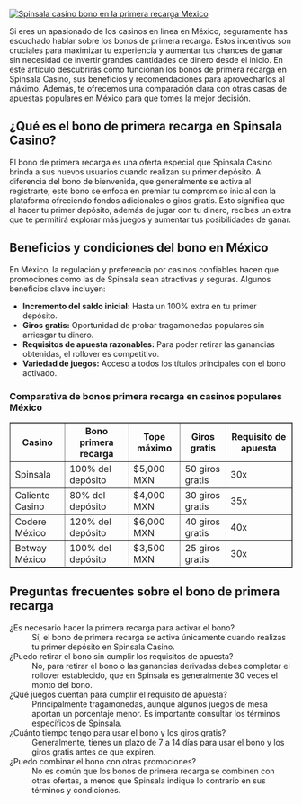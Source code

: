 [![Spinsala casino bono en la primera recarga México](https://123-caf.pages.dev/gitsignup.png)](https://vrmoo.ru/Bt82HjjY)

<p>Si eres un apasionado de los casinos en línea en México, seguramente has escuchado hablar sobre los bonos de primera recarga. Estos incentivos son cruciales para maximizar tu experiencia y aumentar tus chances de ganar sin necesidad de invertir grandes cantidades de dinero desde el inicio. En este artículo descubrirás cómo funcionan los bonos de primera recarga en Spinsala Casino, sus beneficios y recomendaciones para aprovecharlos al máximo. Además, te ofrecemos una comparación clara con otras casas de apuestas populares en México para que tomes la mejor decisión.</p>  <h2>¿Qué es el bono de primera recarga en Spinsala Casino?</h2> <p>El bono de primera recarga es una oferta especial que Spinsala Casino brinda a sus nuevos usuarios cuando realizan su primer depósito. A diferencia del bono de bienvenida, que generalmente se activa al registrarte, este bono se enfoca en premiar tu compromiso inicial con la plataforma ofreciendo fondos adicionales o giros gratis. Esto significa que al hacer tu primer depósito, además de jugar con tu dinero, recibes un extra que te permitirá explorar más juegos y aumentar tus posibilidades de ganar.</p>  <h2>Beneficios y condiciones del bono en México</h2> <p>En México, la regulación y preferencia por casinos confiables hacen que promociones como las de Spinsala sean atractivas y seguras. Algunos beneficios clave incluyen:</p> <ul> <li><strong>Incremento del saldo inicial:</strong> Hasta un 100% extra en tu primer depósito.</li> <li><strong>Giros gratis:</strong> Oportunidad de probar tragamonedas populares sin arriesgar tu dinero.</li> <li><strong>Requisitos de apuesta razonables:</strong> Para poder retirar las ganancias obtenidas, el rollover es competitivo.</li> <li><strong>Variedad de juegos:</strong> Acceso a todos los títulos principales con el bono activado.</li> </ul>  <h3>Comparativa de bonos primera recarga en casinos populares México</h3> <table border="1" cellspacing="0" cellpadding="5"> <thead> <tr> <th>Casino</th> <th>Bono primera recarga</th> <th>Tope máximo</th> <th>Giros gratis</th> <th>Requisito de apuesta</th> </tr> </thead> <tbody> <tr> <td>Spinsala</td> <td>100% del depósito</td> <td>$5,000 MXN</td> <td>50 giros gratis</td> <td>30x</td> </tr> <tr> <td>Caliente Casino</td> <td>80% del depósito</td> <td>$4,000 MXN</td> <td>30 giros gratis</td> <td>35x</td> </tr> <tr> <td>Codere México</td> <td>120% del depósito</td> <td>$6,000 MXN</td> <td>40 giros gratis</td> <td>40x</td> </tr> <tr> <td>Betway México</td> <td>100% del depósito</td> <td>$3,500 MXN</td> <td>25 giros gratis</td> <td>30x</td> </tr> </tbody> </table>  <h2>Preguntas frecuentes sobre el bono de primera recarga</h2> <dl> <dt>¿Es necesario hacer la primera recarga para activar el bono?</dt> <dd>Sí, el bono de primera recarga se activa únicamente cuando realizas tu primer depósito en Spinsala Casino.</dd>  <dt>¿Puedo retirar el bono sin cumplir los requisitos de apuesta?</dt> <dd>No, para retirar el bono o las ganancias derivadas debes completar el rollover establecido, que en Spinsala es generalmente 30 veces el monto del bono.</dd>  <dt>¿Qué juegos cuentan para cumplir el requisito de apuesta?</dt> <dd>Principalmente tragamonedas, aunque algunos juegos de mesa aportan un porcentaje menor. Es importante consultar los términos específicos de Spinsala.</dd>  <dt>¿Cuánto tiempo tengo para usar el bono y los giros gratis?</dt> <dd>Generalmente, tienes un plazo de 7 a 14 días para usar el bono y los giros gratis antes de que expiren.</dd>  <dt>¿Puedo combinar el bono con otras promociones?</dt> <dd>No es común que los bonos de primera recarga se combinen con otras ofertas, a menos que Spinsala indique lo contrario en sus términos y condiciones.</dd> </dl>